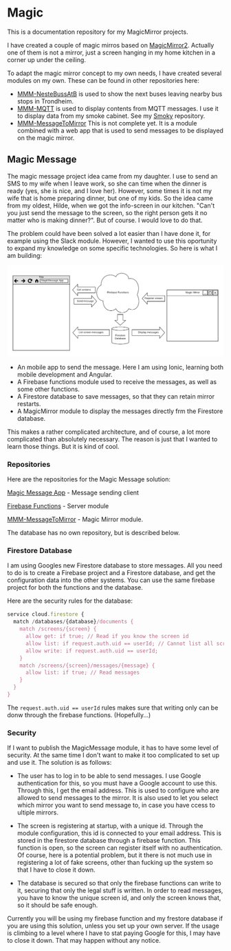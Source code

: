# Magic

This is a documentation repository for my MagicMirror projects.

I have created a couple of magic mirros based on [MagicMirror2](https://magicmirror.builders/). Actually one of them is not a mirror, just a screen hanging in my home kitchen in a corner up under the ceiling. 

To adapt the magic mirror concept to my own needs, I have created several modules on my own. These can be found in other repositories here:

* [MMM-NesteBussAtB](https://github.com/ottopaulsen/MMM-NesteBussAtB) is used to show the next buses leaving nearby bus stops in Trondheim.
* [MMM-MQTT](https://github.com/ottopaulsen/MMM-MQTT) is used to display contents from MQTT messages. I use it to display data from my smoke cabinet. See my [Smoky](https://github.com/ottopaulsen/Smoky) repository.
* [MMM-MessageToMirror](https://github.com/ottopaulsen/MMM-MessageToMirror) This is not complete yet. It is a module combined with a web app that is used to send messages to be displayed on the magic mirror.

## Magic Message

The magic message project idea came from my daughter. I use to send an SMS to my wife when I leave work, so she can time when the dinner is ready (yes, she is nice, and I love her). However, some times it is not my wife that is home preparing dinner, but one of my kids. So the idea came from my oldest, Hilde, when we got the info-screen in our kitchen. "Can't you just send the message to the screen, so the right person gets it no matter who is making dinner?". But of course. I would love to do that.

The problem could have been solved a lot easier than I have done it, for example using the Slack module. However, I wanted to use this oportunity to expand my knowledge on some specific technologies. So here is what I am building: 

![Magic Message Architecture](img/MagicMessageArchitecture.png)

* An mobile app to send the message. Here I am using Ionic, learning both mobile development and Angular.
* A Firebase functions module used to receive the messages, as well as some other functions.
* A Firestore database to save messages, so that they can retain mirror restarts.
* A MagicMirror module to display the messages directly frm the Firestore database.

This makes a rather complicated architecture, and of course, a lot more complicated than absolutely necessary. The reason is just that I wanted to learn those things. But it is kind of cool.

### Repositories

Here are the repositories for the Magic Message solution:

[Magic Message App](https://github.com/ottopaulsen/magic-message-app) - Message sending client

[Firebase Functions](https://github.com/ottopaulsen/magic-message-functions) - Server module

[MMM-MessageToMirror](https://github.com/ottopaulsen/MMM-MessageToMirror) - Magic Mirror module.

The database has no own repository, but is described below.

### Firestore Database

I am using Googles new Firestore database to store messages. All you need to do is to create a Firebase project and a Firestore database, and get the configuration data into the other systems. You can use the same firebase project for both the functions and the database.

Here are the security rules for the database:

``` javascript
service cloud.firestore {
  match /databases/{database}/documents {
    match /screens/{screen} {
      allow get: if true; // Read if you know the screen id
      allow list: if request.auth.uid == userId; // Cannot list all screens
      allow write: if request.auth.uid == userId;
    }
    match /screens/{screen}/messages/{message} {
      allow list: if true; // Read messages
    }
  }
}
```

The `request.auth.uid == userId` rules makes sure that writing only can be donw through the firebase functions. (Hopefully...)

### Security

If I want to publish the MagicMessage module, it has to have some level of security. At the same time I don't want to make it too complicated to set up and use it. The solution is as follows:

* The user has to log in to be able to send messages. I use Google authentication for this, so you must have a Google account to use this. Through this, I get the email address. This is used to configure who are allowed to send messages to the mirror. It is also used to let you select which mirror you want to send message to, in case you have ccess to ultiple mirrors.

* The screen is registering at startup, with a unique id. Through the module configuration, this id is connected to your email address. This is stored in the firestore database through a firebase function. This function is open, so the screen can register itself with no authentication. Of course, here is a potential problem, but it there is not much use in registering a lot of fake screens, other than fucking up the system so that I have to close it down.

* The database is secured so that only the firebase functions can write to it, securing that only the legal stuff is written. In order to read messages, you have to know the unique screen id, and only the screen knows that, so it should be safe enough.

Currently you will be using my firebase function and my frestore database if you are using this solution, unless you set up your own server. If the usage is climbing to a level where I have to stat paying Google for this, I may have to close it down. That may happen without any notice.






